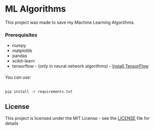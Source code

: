 # ML Algorithms

This project was made to save my Machine Learning Algorithms.

### Prerequisites

* numpy
* matplotlib
* pandas
* scikit-learn
* tensorflow - (only in neural network algorithms) - [Install TensorFlow](https://www.tensorflow.org/install/)

###### You can use:
```
pip install -r requirements.txt
```

## License

This project is licensed under the MIT License - see the [LICENSE](LICENSE) file for details